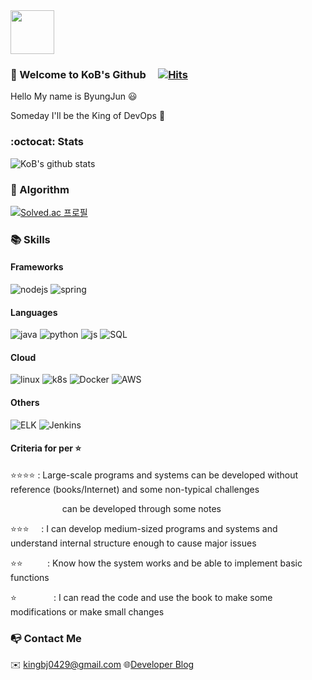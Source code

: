 <img src="https://user-images.githubusercontent.com/63000843/102002591-3cf83480-3d41-11eb-8d0d-2f262bf494c0.png" width="70">

### :metal: Welcome to KoB's Github&nbsp;&nbsp;&nbsp;&nbsp;&nbsp;[![Hits](https://hits.seeyoufarm.com/api/count/incr/badge.svg?url=https%3A%2F%2Fgithub.com%2Fkingbj0429%2Fhit-counter&count_bg=%2344F77D&title_bg=%236A5E5E&icon=node-dot-js.svg&icon_color=%2346C724&title=hits&edge_flat=false)](https://hits.seeyoufarm.com)

Hello My name is ByungJun :smiley:

Someday I'll be the King of DevOps :crown:


### :octocat: Stats

![KoB's github stats](https://github-readme-stats.vercel.app/api?username=kingbj940429&show_icons=true&theme=radical)


### :pencil: Algorithm 

[![Solved.ac
프로필](http://mazassumnida.wtf/api/v2/generate_badge?boj=kingbj0429)](https://solved.ac/kingbj0429)


### :books: Skills

#### Frameworks

![nodejs](https://img.shields.io/badge/Node.js-★★★☆-green?logo=node.js&logoColor=white)
![spring](https://img.shields.io/badge/Spring-★★★☆-yellowgreen?logo=spring&logoColor=white)

#### Languages

![java](https://img.shields.io/badge/Java-★★★☆-orange?logo=java&logoColor=white)
![python](https://img.shields.io/badge/Python-★★☆☆-blue?logo=python&logoColor=white)
![js](https://img.shields.io/badge/JS-★★★☆-yellow?logo=javascript&logoColor=white)
![SQL](https://img.shields.io/badge/SQL-★★☆☆-red?logo=oracle&logoColor=white)
<!--![mysql](https://img.shields.io/badge/Mysql-★★☆☆-blue?logo=mysql&logoColor=white)-->

#### Cloud
![linux](https://img.shields.io/badge/Linux-★★★☆-yellowgreen?logo=linux&logoColor=white)
![k8s](https://img.shields.io/badge/K8S-★★☆☆-blue?logo=kubernetes&logoColor=white)
![Docker](https://img.shields.io/badge/Docker-★★☆☆-blue?logo=Docker&logoColor=white)
![AWS](https://img.shields.io/badge/AWS-★★★☆-orange?logo=Amazon&logoColor=white)

#### Others
![ELK](https://img.shields.io/badge/ELK-★☆☆☆-green?logo=ElasticSearch&logoColor=white)
![Jenkins](https://img.shields.io/badge/Jenkins-★☆☆☆-orange?logo=Jenkins&logoColor=white)


#### Criteria for per :star:
:star::star::star::star: : Large-scale programs and systems can be developed without reference (books/Internet) and some non-typical challenges 

&nbsp;&nbsp;&nbsp;&nbsp;&nbsp;&nbsp;&nbsp;&nbsp;&nbsp;&nbsp;&nbsp;&nbsp;&nbsp;&nbsp;&nbsp;&nbsp;&nbsp;&nbsp;&nbsp;&nbsp;         can be developed through some notes

:star::star::star:&nbsp;&nbsp;&nbsp;&nbsp; : I can develop medium-sized programs and systems and understand internal structure enough to cause major issues

:star::star:&nbsp;&nbsp;&nbsp;&nbsp;&nbsp;&nbsp;&nbsp;&nbsp;&nbsp; : Know how the system works and be able to implement basic functions

:star:&nbsp;&nbsp;&nbsp;&nbsp;&nbsp;&nbsp;&nbsp;&nbsp;&nbsp;&nbsp;&nbsp;&nbsp;&nbsp;&nbsp; : I can read the code and use the book to make some modifications or make small changes

### :mailbox_with_no_mail: Contact Me

:envelope: <kingbj0429@gmail.com> :globe_with_meridians:[Developer Blog](https://kingofbackend.tistory.com/)

<!--
**kingbj940429/kingbj940429** is a ✨ _special_ ✨ repository because its `README.md` (this file) appears on your GitHub profile.

Here are some ideas to get you started:

- 🔭 I’m currently working on ...
- 🌱 I’m currently learning ...
- 👯 I’m looking to collaborate on ...
- 🤔 I’m looking for help with ...
- 💬 Ask me about ...
- 📫 How to reach me: ...
- 😄 Pronouns: ...
- ⚡ Fun fact: ...
https://github.com/anuraghazra/github-readme-stats ==> github stats 주소
https://www.webfx.com/tools/emoji-cheat-sheet/ ==> 이모지 주소
https://steemit.com/kr/@nand/markdown ==> 깃헙 마크다운 사용법 주소
https://img.shields.io/github/languages/top/kingbj940429/BJ.GG ==> 깃헙 프로젝트내 최다 언어
https://sujinlee.me/professional-github/ ==> 깃헙 포트폴리오 정리 방법
https://shields.io/ ==> shieds.io 뱃지
https://simpleicons.org/ ==> 깃헙 심플 로고
https://hits.seeyoufarm.com/ ==> hits

11111111111
-->
